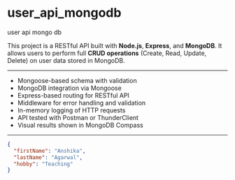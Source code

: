 # user_api_mongodb
user api mongo db




This project is a RESTful API built with **Node.js**, **Express**, and **MongoDB**. It allows users to perform full **CRUD operations** (Create, Read, Update, Delete) on user data stored in MongoDB.

---



- Mongoose-based schema with validation
- MongoDB integration via Mongoose
- Express-based routing for RESTful API
- Middleware for error handling and validation
- In-memory logging of HTTP requests
- API tested with Postman or ThunderClient
- Visual results shown in MongoDB Compass

---



```json
{
  "firstName": "Anshika",
  "lastName": "Agarwal",
  "hobby": "Teaching"
}
